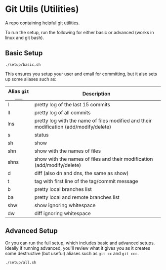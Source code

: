 # Git Utils (Utilities)
A repo containing helpful git utilities.

To run the setup, run the following for either basic or advanced (works in linux and git bash).

## Basic Setup

```
./setup/basic.sh
```

This ensures you setup your user and email for committing, but it also sets up some aliases such as:

|Alias `git ___`|Description|
|---|---|
|l|pretty log of the last 15 commits|
|ll|pretty log of all commits|
|lns|pretty log with the name of files modified and their modification (add/modify/delete)|
|s|status|
|sh|show|
|shn|show with the names of files|
|shns|show with the names of files and their modification (add/modify/delete)|
|d|diff (also dn and dns, the same as show)|
|t|tag with first line of the tag/commit message|
|b|pretty local branches list|
|ba|pretty local and remote branches list|
|shw|show ignoring whitespace|
|dw|diff ignoring whitespace|

## Advanced Setup

Or you can run the full setup, which includes basic and advanced setups.
Ideally if running advanced, you'll review what it gives you as it creates some destructive (but useful) aliases such as `git cc` and `git ccc`.

```
./setup/all.sh
```
